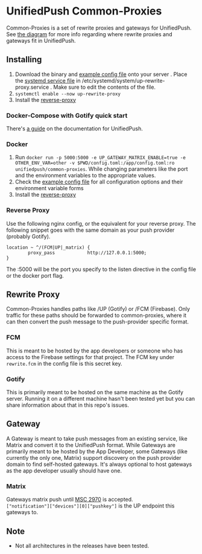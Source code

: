 # UnifiedPush Common-Proxies

Common-Proxies is a set of rewrite proxies and gateways for UnifiedPush. See [the diagram](https://unifiedpush.org/img/diagram.png) for more info regarding where rewrite proxies and gateways fit in UnifiedPush.


## Installing

1. Download the binary and [example config file](./example-config.toml) onto your server
. Place the [systemd service file](./up-rewrite-proxy.service) in /etc/systemd/system/up-rewrite-proxy.service . Make sure to edit the contents of the file.
1. `systemctl enable --now up-rewrite-proxy`
1. Install the [reverse-proxy](#reverse-proxy)

### Docker-Compose with Gotify quick start
There's [a guide](https://unifiedpush.org/users/distributors/gotify/#docker-compose-quick-setup) on the documentation for UnifiedPush.

### Docker
1. Run `docker run -p 5000:5000 -e UP_GATEWAY_MATRIX_ENABLE=true -e OTHER_ENV_VAR=other -v $PWD/config.toml:/app/config.toml:ro unifiedpush/common-proxies`. While changing parameters like the port and the environment variables to the appropriate values.
1. Check the [example config file](./example-config.toml) for all configuration options and their environment variable forms
1. Install the [reverse-proxy](#reverse-proxy)

### Reverse Proxy

Use the following nginx config, or the equivalent for your reverse proxy. The following snippet goes with the same domain as your push provider (probably Gotify).
```nginx 
location ~ ^/(FCM|UP|_matrix) {    
        proxy_pass            http://127.0.0.1:5000;
}
```
The :5000 will be the port you specify to the listen directive in the config file or the docker port flag.


## Rewrite Proxy

Common-Proxies handles paths like /UP (Gotify) or /FCM (Firebase). Only traffic for these paths should be forwarded to common-proxies, where it can then convert the push message to the push-provider specific format.

### FCM

This is meant to be hosted by the app developers or someone who has access to the Firebase settings for that project. The FCM key under `rewrite.fcm` in the config file is this secret key.

### Gotify

This is primarily meant to be hosted on the same machine as the Gotify server. Running it on a different machine hasn't been tested yet but you can share information about that in this repo's issues.

## Gateway

A Gateway is meant to take push messages from an existing service, like Matrix and convert it to the UnifiedPush format. While Gateways are primarily meant to be hosted by the App Developer, some Gateways (like currently the only one, Matrix) support discovery on the push provider domain to find self-hosted gateways. It's always optional to host gateways as the app developer usually should have one.

### Matrix
Gateways matrix push until [MSC 2970](https://github.com/matrix-org/matrix-doc/pull/2970) is accepted.  
`["notification"]["devices"][0]["pushkey"]` is the UP endpoint this gateways to.

## Note
* Not all architectures in the releases have been tested.
